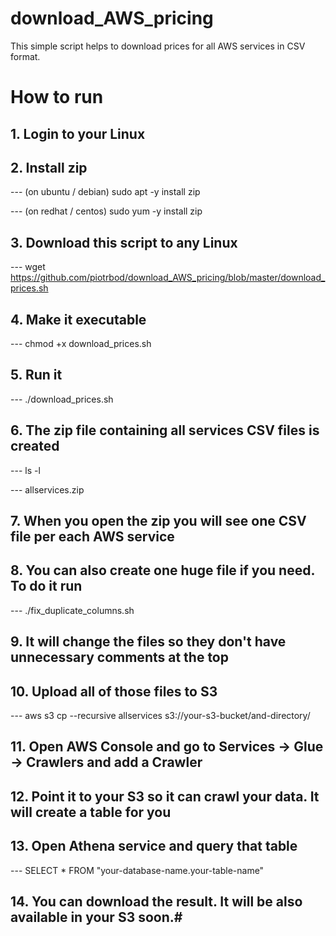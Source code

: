 # download_AWS_pricing
This simple script helps to download prices for all AWS services in CSV format.

# How to run
## 1. Login to your Linux
## 2. Install zip

--- (on ubuntu / debian) sudo apt -y install zip

--- (on redhat / centos) sudo yum -y install zip


## 3. Download this script to any Linux

--- wget https://github.com/piotrbod/download_AWS_pricing/blob/master/download_prices.sh


## 4. Make it executable

--- chmod +x download_prices.sh


## 5. Run it

--- ./download_prices.sh


## 6. The zip file containing all services CSV files is created

--- ls -l

--- allservices.zip


## 7. When you open the zip you will see one CSV file per each AWS service

## 8. You can also create one huge file if you need. To do it run
--- ./fix_duplicate_columns.sh

## 9. It will change the files so they don't have unnecessary comments at the top

## 10. Upload all of those files to S3
--- aws s3 cp --recursive allservices s3://your-s3-bucket/and-directory/

## 11. Open AWS Console and go to Services -> Glue -> Crawlers and add a Crawler

## 12. Point it to your S3 so it can crawl your data. It will create a table for you

## 13. Open Athena service and query that table
--- SELECT * FROM "your-database-name.your-table-name"

## 14. You can download the result. It will be also available in your S3 soon.#

